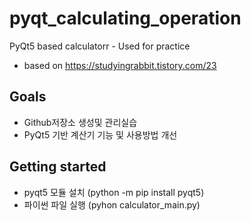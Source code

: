 # pyqt_calculating_operation

PyQt5 based calculatorr - Used for practice
* based on https://studyingrabbit.tistory.com/23

## Goals

* Github저장소 생성및 관리실습
* PyQt5 기반 계산기 기능 및 사용방법 개선

## Getting started

* pyqt5 모듈 설치 (python -m pip install pyqt5)
* 파이썬 파일 실행 (pyhon calculator_main.py)
